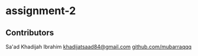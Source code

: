 # assignment-2

## Contributors
Sa'ad Khadijah Ibrahim
khadijatsaad84@gmail.com
[github.com/mubarraqqq](https://github.com/mubarraqqq)

